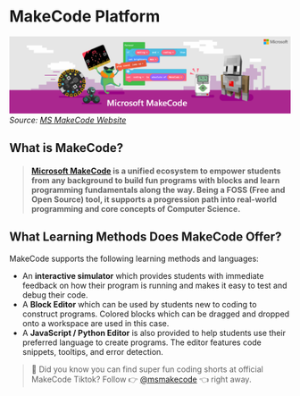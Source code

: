 # MakeCode Platform

![MakeCode Platform](../../assets/makecode-cover.png)\
_Source:_ [_MS MakeCode Website_](https://makecode.com/online-learning)

## What is MakeCode?

> #### [Microsoft MakeCode](https://makecode.com) is a unified ecosystem to empower students from any background to build fun programs with blocks and learn programming fundamentals along the way. Being a **FOSS** (Free and Open Source) tool, it supports a progression path into real-world programming and core concepts of Computer Science.

## What Learning Methods Does MakeCode Offer?

MakeCode supports the following learning methods and languages:

* An **interactive simulator** which provides students with immediate feedback on how their program is running and makes it easy to test and debug their code.
* A **Block Editor** which can be used by students new to coding to construct programs. Colored blocks which can be dragged and dropped onto a workspace are used in this case.
* A **JavaScript / Python Editor** is also provided to help students use their preferred language to create programs. The editor features code snippets, tooltips, and error detection.

> 📝 Did you know you can find super fun coding shorts at official MakeCode Tiktok? Follow 👉 [@msmakecode](https://www.tiktok.com/@msmakecode) 👈 right away.
